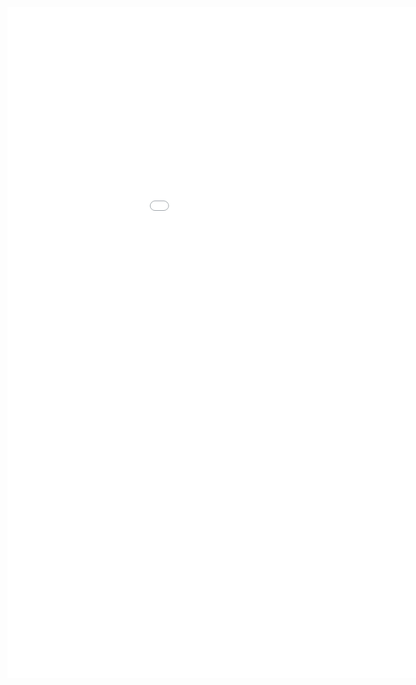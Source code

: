 
<embed id="pdfPlayer" src="The-Psychology-of-Investing.pdf" type="application/pdf" width="220%" height="1200" >